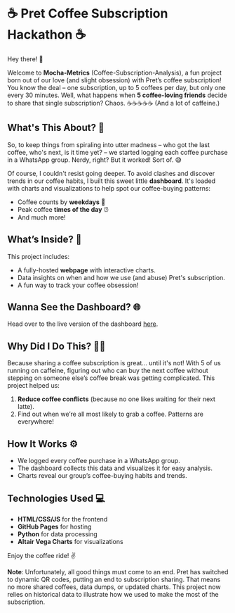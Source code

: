 # ☕️ Pret Coffee Subscription Hackathon ☕️

Hey there! 👋

Welcome to **Mocha-Metrics** (Coffee-Subscription-Analysis), a fun project born out of our love (and slight obsession) with Pret’s coffee subscription! You know the deal – one subscription, up to 5 coffees per day, but only one every 30 minutes. Well, what happens when **5 coffee-loving friends** decide to share that single subscription? Chaos. ☕☕☕☕☕ (And a lot of caffeine.)

## What's This About? 🤔

So, to keep things from spiraling into utter madness – who got the last coffee, who's next, is it time yet? – we started logging each coffee purchase in a WhatsApp group. Nerdy, right? But it worked! Sort of. 😅 

Of course, I couldn't resist going deeper. To avoid clashes and discover trends in our coffee habits, I built this sweet little **dashboard**. It's loaded with charts and visualizations to help spot our coffee-buying patterns: 

- Coffee counts by **weekdays** 📅
- Peak coffee **times of the day** ⏰
- And much more!

## What’s Inside? 🎉

This project includes:

- A fully-hosted **webpage** with interactive charts.
- Data insights on when and how we use (and abuse) Pret's subscription.
- A fun way to track your coffee obsession!

## Wanna See the Dashboard? 🌐

Head over to the live version of the dashboard [here](https://ganeshs0504.github.io/Pret-Analysis/).

## Why Did I Do This? 🤷‍♂️

Because sharing a coffee subscription is great... until it's not! With 5 of us running on caffeine, figuring out who can buy the next coffee without stepping on someone else’s coffee break was getting complicated. This project helped us:

1. **Reduce coffee conflicts** (because no one likes waiting for their next latte).
2. Find out when we’re all most likely to grab a coffee. Patterns are everywhere!

## How It Works ⚙️

- We logged every coffee purchase in a WhatsApp group.
- The dashboard collects this data and visualizes it for easy analysis.
- Charts reveal our group’s coffee-buying habits and trends.

## Technologies Used 💻

- **HTML/CSS/JS** for the frontend
- **GitHub Pages** for hosting
- **Python** for data processing
- **Altair Vega Charts** for visualizations

Enjoy the coffee ride! ✌️

**Note**: Unfortunately, all good things must come to an end. Pret has switched to dynamic QR codes, putting an end to subscription sharing. That means no more shared coffees, data dumps, or updated charts. This project now relies on historical data to illustrate how we used to make the most of the subscription.
